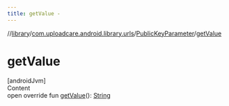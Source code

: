 ```yaml
---
title: getValue -
---
```

//[library](../../index.md)/[com.uploadcare.android.library.urls](../index.md)/[PublicKeyParameter](index.md)/[getValue](get-value.md)



# getValue  
[androidJvm]  
Content  
open override fun [getValue](get-value.md)(): [String](https://kotlinlang.org/api/latest/jvm/stdlib/kotlin/-string/index.html)  



